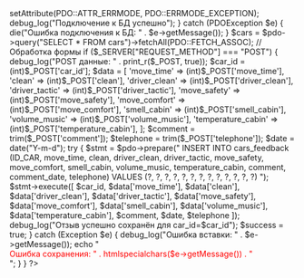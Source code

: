 <?php
// ====== ВКЛЮЧАЕМ ОТЛАДКУ ======
error_reporting(E_ALL);
ini_set('display_errors', 1);
ini_set('log_errors', 1);
ini_set('error_log', __DIR__ . "/survey_debug.log"); // лог рядом со скриптом

// Функция для отладки в лог
function debug_log($msg) {
    error_log(date("[Y-m-d H:i:s] ") . print_r($msg, true) . "\n", 3, __DIR__."/survey_debug.log");
}

try {
    $pdo = new PDO("mysql:host=localhost;dbname=qr_opros;charset=utf8", "root", "");
    $pdo->setAttribute(PDO::ATTR_ERRMODE, PDO::ERRMODE_EXCEPTION);
    debug_log("Подключение к БД успешно");
} catch (PDOException $e) {
    die("Ошибка подключения к БД: " . $e->getMessage());
}

$cars = $pdo->query("SELECT * FROM cars")->fetchAll(PDO::FETCH_ASSOC);

// Обработка формы
if ($_SERVER["REQUEST_METHOD"] === "POST") {
    debug_log("POST данные: " . print_r($_POST, true));

    $car_id = (int)$_POST['car_id'];
    $data = [
        'move_time' => (int)$_POST['move_time'],
        'clean' => (int)$_POST['clean'],
        'driver_clean' => (int)$_POST['driver_clean'],
        'driver_tactic' => (int)$_POST['driver_tactic'],
        'move_safety' => (int)$_POST['move_safety'],
        'move_comfort' => (int)$_POST['move_comfort'],
        'smell_cabin' => (int)$_POST['smell_cabin'],
        'volume_music' => (int)$_POST['volume_music'],
        'temperature_cabin' => (int)$_POST['temperature_cabin'],
    ];
    $comment = trim($_POST['comment']);
    $telephone = trim($_POST['telephone']);
    $date = date("Y-m-d");

    try {
        $stmt = $pdo->prepare("
            INSERT INTO cars_feedback 
            (ID_CAR, move_time, clean, driver_clean, driver_tactic, move_safety, move_comfort, smell_cabin, volume_music, temperature_cabin, comment, comment_date, telephone)
            VALUES (?, ?, ?, ?, ?, ?, ?, ?, ?, ?, ?, ?, ?)
        ");
        $stmt->execute([
            $car_id,
            $data['move_time'],
            $data['clean'],
            $data['driver_clean'],
            $data['driver_tactic'],
            $data['move_safety'],
            $data['move_comfort'],
            $data['smell_cabin'],
            $data['volume_music'],
            $data['temperature_cabin'],
            $comment,
            $date,
            $telephone
        ]);

        debug_log("Отзыв успешно сохранён для car_id=$car_id");
        $success = true;
    } catch (Exception $e) {
        debug_log("Ошибка вставки: " . $e->getMessage());
        echo "<div style='color:red'>Ошибка сохранения: " . htmlspecialchars($e->getMessage()) . "</div>";
    }
}
?>
